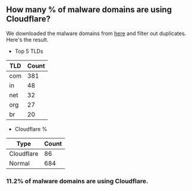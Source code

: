## How many % of malware domains are using Cloudflare?


We downloaded the malware domains from [here](https://urlhaus.abuse.ch) and filter out duplicates.
Here's the result.


[//]: # (start replacement)


- Top 5 TLDs

| TLD | Count |
| --- | --- |
| com | 381 |
| in | 48 |
| net | 32 |
| org | 27 |
| br | 20 |


- Cloudflare %

| Type | Count |
| --- | --- |
| Cloudflare | 86 |
| Normal | 684 |


### 11.2% of malware domains are using Cloudflare.